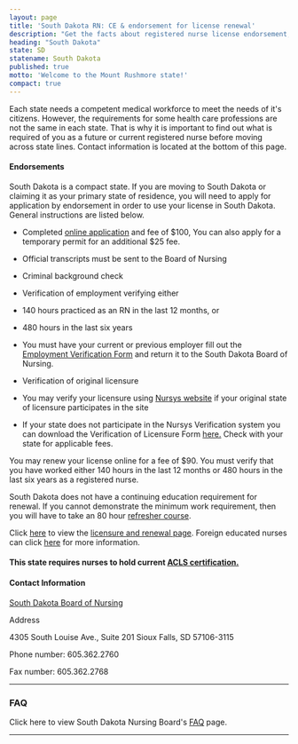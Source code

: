 ```yaml
---
layout: page
title: 'South Dakota RN: CE & endorsement for license renewal'
description: "Get the facts about registered nurse license endorsement, renewal, and continuing education in South Dakota. Keep your nursing credentials valid and up to date."
heading: "South Dakota"
state: SD
statename: South Dakota
published: true
motto: 'Welcome to the Mount Rushmore state!'
compact: true
---
```


Each state needs a competent medical workforce to meet the needs of it's citizens. However, the requirements for some health care professions are not the same in each state. That is why it is important to find out what is required of you as a future or current registered nurse before moving across state lines. Contact information is located at the bottom of this page.

#### Endorsements

South Dakota is a compact state. If you are moving to South Dakota or claiming it as your primary state of residence, you will need to apply for application by endorsement in order to use your license in South Dakota. General instructions are listed below.

*   Completed [online application](https://www.sdbon.org/rn_lpn/) and fee of $100, You can also apply for a temporary permit for an additional $25 fee.
    
*   Official transcripts must be sent to the Board of Nursing
    
*   Criminal background check
    
*   Verification of employment verifying either
    
  *   140 hours practiced as an RN in the last 12 months, or
        
  *   480 hours in the last six years
        
  *   You must have your current or previous employer fill out the [Employment Verification Form](https://www.sdbon.org/userfiles/EmploymentVerification.pdf) and return it to the South Dakota Board of Nursing.
        
*   Verification of original licensure
    
  *   You may verify your licensure using [Nursys website](https://www.nursys.com) if your original state of licensure participates in the site
        
  *   If your state does not participate in the Nursys Verification system you can download the Verification of Licensure Form [here.](https://www.sdbon.org/userfiles/verifyLicense.pdf) Check with your state for applicable fees.
        

You may renew your license online for a fee of $90. You must verify that you have worked either 140 hours in the last 12 months or 480 hours in the last six years as a registered nurse.

South Dakota does not have a continuing education requirement for renewal. If you cannot demonstrate the minimum work requirement, then you will have to take an 80 hour [refresher course](https://doh.sd.gov/boards/nursing/Refreshers.aspx).

Click [here](https://doh.sd.gov/licensing-and-records/boards/nurses-facility-administrators/licensing-requirements/) to view the [licensure and renewal page](https://doh.sd.gov/licensing-and-records/boards/nurses-facility-administrators/licensing-requirements/). Foreign educated nurses can click [here](https://doh.sd.gov/boards/nursing/assets/ForeignLPNRNbyExam.pdf) for more information.

#### This state requires nurses to hold current [ACLS certification.](https://www.acls.net/south-dakota-acls-pals-bls)

#### Contact Information

[South Dakota Board of Nursing](https://doh.sd.gov/licensing-and-records/boards/nurses-facility-administrators/)

Address

4305 South Louise Ave., Suite 201
Sioux Falls, SD 57106-3115

Phone number: 605.362.2760

Fax number: 605.362.2768

* * *

### FAQ

Click here to view South Dakota Nursing Board's [FAQ](https://doh.sd.gov/boards/nursing/faq.aspx) page.

* * *
